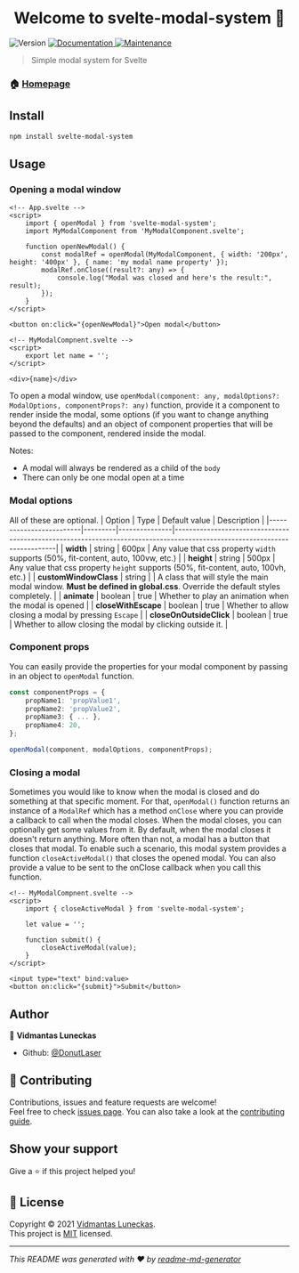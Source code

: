 <h1 align="center">Welcome to svelte-modal-system 👋</h1>
<p>
  <img alt="Version" src="https://img.shields.io/badge/version- (0.2.0)-blue.svg?cacheSeconds=2592000" />
  <a href="https://github.com/DonutLaser/svelte-modal-system#readme" target="_blank">
    <img alt="Documentation" src="https://img.shields.io/badge/documentation-yes-brightgreen.svg" />
  </a>
  <a href="https://github.com/DonutLaser/svelte-modal-system/graphs/commit-activity" target="_blank">
    <img alt="Maintenance" src="https://img.shields.io/badge/Maintained%3F-yes-green.svg" />
  </a>
</p>

> Simple modal system for Svelte

### 🏠 [Homepage](https://github.com/DonutLaser/svelte-modal-system)

## Install

```sh
npm install svelte-modal-system
```

## Usage
### Opening a modal window
```svelte
<!-- App.svelte -->
<script>
    import { openModal } from 'svelte-modal-system';
    import MyModalComponent from 'MyModalComponent.svelte';

    function openNewModal() {
        const modalRef = openModal(MyModalComponent, { width: '200px', height: '400px' }, { name: 'my modal name property' });
        modalRef.onClose((result?: any) => {
            console.log("Modal was closed and here's the result:", result);
        });
    }
</script>

<button on:click="{openNewModal}">Open modal</button>
```
```svelte
<!-- MyModalCompnent.svelte -->
<script>
    export let name = '';
</script>

<div>{name}</div>
```
To open a modal window, use `openModal(component: any, modalOptions?: ModalOptions, componentProps?: any)` function, provide it a component to render inside the modal, some options (if you want to change anything beyond the defaults) and an object of component properties that will be passed to the component, rendered inside the modal.

Notes:
- A modal will always be rendered as a child of the `body` 
- There can only be one modal open at a time

### Modal options
All of these are optional.
| Option                  | Type    | Default value | Description                                                                                                               |
|-------------------------|---------|---------------|---------------------------------------------------------------------------------------------------------------------------|
| **width**               | string  | 600px         | Any value that css property `width` supports (50%, fit-content, auto, 100vw, etc.)                                        |
| **height**              | string  | 500px         | Any value that css property `height` supports (50%, fit-content, auto, 100vh, etc.)                                       |
| **customWindowClass**   | string  | <empty>       | A class that will style the main modal window. **Must be defined in global.css**. Override the default styles completely. |
| **animate**             | boolean | true          | Whether to play an animation when the modal is opened                                                                     |
| **closeWithEscape**     | boolean | true          | Whether to allow closing a modal by pressing `Escape`                                                                     |
| **closeOnOutsideClick** | boolean | true          | Whether to allow closing the modal by clicking outside it.                                                                |

### Component props
You can easily provide the properties for your modal component by passing in an object to `openModal` function.
```typescript
const componentProps = {
    propName1: 'propValue1',
    propName2: 'propValue2',
    propName3: { ... },
    propName4: 20,
};

openModal(component, modalOptions, componentProps);
```

### Closing a modal
Sometimes you would like to know when the modal is closed and do something at that specific moment. For that, `openModal()` function returns an instance of a `ModalRef` which has a method `onClose` where you can provide a callback to call when the modal closes. When the modal closes, you can optionally get some values from it. By default, when the modal closes it doesn't return anything. More often than not, a modal has a button that closes that modal. To enable such a scenario, this modal system provides a function `closeActiveModal()` that closes the opened modal. You can also provide a value to be sent to the onClose callback when you call this function.
```svelte
<!-- MyModalCompnent.svelte -->
<script>
    import { closeActiveModal } from 'svelte-modal-system';

    let value = '';

    function submit() {
        closeActiveModal(value);
    }
</script>

<input type="text" bind:value>
<button on:click="{submit}">Submit</button>
```

## Author

👤 **Vidmantas Luneckas**

* Github: [@DonutLaser](https://github.com/DonutLaser)

## 🤝 Contributing

Contributions, issues and feature requests are welcome!<br />Feel free to check [issues page](https://github.com/DonutLaser/svelte-modal-system/issues). You can also take a look at the [contributing guide](https://github.com/DonutLaser/svelte-modal-system/blob/master/CONTRIBUTING.md).

## Show your support

Give a ⭐️ if this project helped you!

## 📝 License

Copyright © 2021 [Vidmantas Luneckas](https://github.com/DonutLaser).<br />
This project is [MIT](https://github.com/DonutLaser/svelte-modal-system/blob/master/LICENSE) licensed.

***
_This README was generated with ❤️ by [readme-md-generator](https://github.com/kefranabg/readme-md-generator)_